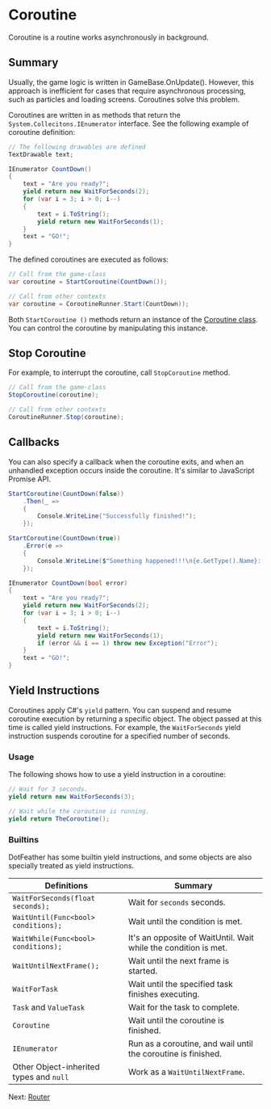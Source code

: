 # Coroutine

Coroutine is a routine works asynchronously in background.

## Summary

Usually, the game logic is written in GameBase.OnUpdate(). However, this approach is inefficient for cases that require asynchronous processing, such as particles and loading screens. Coroutines solve this problem.

Coroutines are written in as methods that return the `System.Collecitons.IEnumerator` interface. See the following example of coroutine definition:

```cs
// The following drawables are defined
TextDrawable text;

IEnumerator CountDown()
{
	text = "Are you ready?";
	yield return new WaitForSeconds(2);
	for (var i = 3; i > 0; i--)
	{
		text = i.ToString();
		yield return new WaitForSeconds(1);
	}
	text = "GO!";
}
```

The defined coroutines are executed as follows:

```cs
// Call from the game-class
var coroutine = StartCoroutine(CountDown());

// Call from other contexts
var coroutine = CoroutineRunner.Start(CountDown));
```

Both `StartCoroutine ()` methods return an instance of the [Coroutine class](https://dotfeather.netlify.com/api/dotfeather.coroutine). You can control the coroutine by manipulating this instance.

## Stop Coroutine

For example, to interrupt the coroutine, call `StopCoroutine` method.

```cs
// Call from the game-class
StopCoroutine(coroutine);

// Call from other contexts
CoroutineRunner.Stop(coroutine);
```

## Callbacks

You can also specify a callback when the coroutine exits, and when an unhandled exception occurs inside the coroutine. It's similar to JavaScript Promise API.

```cs
StartCoroutine(CountDown(false))
	.Then(_ =>
	{
		Console.WriteLine("Successfully finished!");
	});

StartCoroutine(CountDown(true))
	.Error(e =>
	{
		Console.WriteLine($"Something happened!!!\n{e.GetType().Name}: {e.Message}\n{e.StackTrace}");
	});

IEnumerator CountDown(bool error)
{
	text = "Are you ready?";
	yield return new WaitForSeconds(2);
	for (var i = 3; i > 0; i--)
	{
		text = i.ToString();
		yield return new WaitForSeconds(1);
		if (error && i == 1) throw new Exception("Error");
	}
	text = "GO!";
}
```

## Yield Instructions

Coroutines apply C#'s `yield` pattern. You can suspend and resume coroutine execution by returning a specific object. The object passed at this time is called yield instructions. For example, the `WaitForSeconds` yield instruction suspends coroutine for a specified number of seconds.

### Usage

The following shows how to use a yield instruction in a coroutine:

```cs
// Wait for 3 seconds.
yield return new WaitForSeconds(3);

// Wait while the coroutine is running.
yield return TheCoroutine();
```

### Builtins

DotFeather has some builtin yield instructions, and some objects are also specially treated as yield instructions.


|Definitions|Summary|
|---|---|
|`WaitForSeconds(float seconds);`|Wait for `seconds` seconds.|
|`WaitUntil(Func<bool> conditions);`|Wait until the condition is met.|
|`WaitWhile(Func<bool> conditions);`|It's an opposite of WaitUntil. Wait while the condition is met.|
|`WaitUntilNextFrame();`|Wait until the next frame is started.|
|`WaitForTask`|Wait until the specified task finishes executing.|
|`Task` and `ValueTask`|Wait for the task to complete.|
|`Coroutine`|Wait until the coroutine is finished.|
|`IEnumerator`|Run as a coroutine, and wail until the coroutine is finished.|
|Other Object-inherited types and `null`|Work as a `WaitUntilNextFrame`.|

Next: [Router](router.md)
